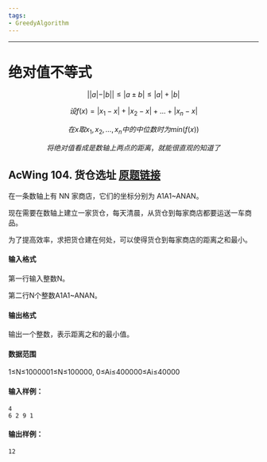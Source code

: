 ```yaml
---
tags:
- GreedyAlgorithm
---
```

---

# 绝对值不等式

$$
||a|-|b|| ≤|a±b|≤|a|+|b|
$$

$$
设f(x)=|x_1-x|+|x_2-x|+\dots+|x_n-x|
$$

$$
在x取x_1,x_2,\dots,x_n中的中位数时为min(f(x))
$$

$$
将绝对值看成是数轴上两点的距离，就能很直观的知道了
$$



## AcWing 104. 货仓选址   [原题链接](https://www.acwing.com/problem/content/106/)

在一条数轴上有 NN 家商店，它们的坐标分别为 A1A1~ANAN。

现在需要在数轴上建立一家货仓，每天清晨，从货仓到每家商店都要运送一车商品。

为了提高效率，求把货仓建在何处，可以使得货仓到每家商店的距离之和最小。

#### 输入格式

第一行输入整数N。

第二行N个整数A1A1~ANAN。

#### 输出格式

输出一个整数，表示距离之和的最小值。

#### 数据范围

1≤N≤1000001≤N≤100000,
0≤Ai≤400000≤Ai≤40000

#### 输入样例：

```
4
6 2 9 1
```

#### 输出样例：

```
12
```